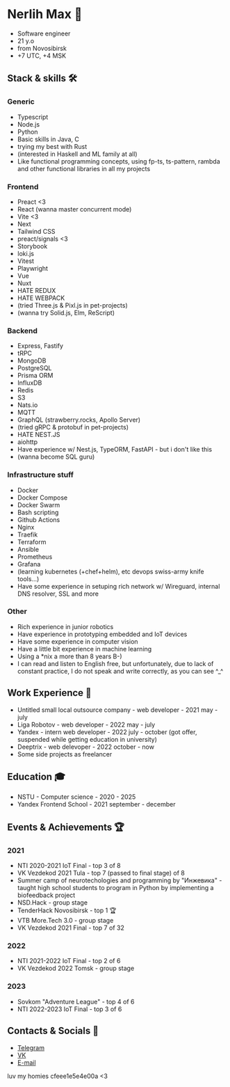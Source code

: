 # Nerlih Max 👋

- Software engineer
- 21 y.o
- from Novosibirsk
- +7 UTC, +4 MSK

## Stack & skills 🛠️

### Generic

- Typescript
- Node.js
- Python
- Basic skills in Java, C
- trying my best with Rust 
- (interested in Haskell and ML family at all)
- Like functional programming concepts, using fp-ts, ts-pattern, rambda and other functional libraries in all my projects

### Frontend

- Preact <3
- React (wanna master concurrent mode)
- Vite <3
- Next
- Tailwind CSS
- preact/signals <3
- Storybook
- loki.js
- Vitest
- Playwright
- Vue
- Nuxt
- HATE REDUX
- HATE WEBPACK
- (tried Three.js & Pixl.js in pet-projects)
- (wanna try Solid.js, Elm, ReScript)

### Backend

- Express, Fastify
- tRPC
- MongoDB
- PostgreSQL
- Prisma ORM
- InfluxDB
- Redis
- S3
- Nats.io
- MQTT
- GraphQL (strawberry.rocks, Apollo Server)
- (tried gRPC & protobuf in pet-projects)
- HATE NEST.JS
- aiohttp
- Have experience w/ Nest.js, TypeORM, FastAPI - but i don't like this
- (wanna become SQL guru)

### Infrastructure stuff

- Docker
- Docker Compose
- Docker Swarm
- Bash scripting
- Github Actions
- Nginx
- Traefik
- Terraform
- Ansible
- Prometheus
- Grafana
- (learning kubernetes (+chef+helm), etc devops swiss-army knife tools...)
- Have some experience in setuping rich network w/ Wireguard, internal DNS resolver, SSL and more

### Other

- Rich experience in junior robotics
- Have experience in prototyping embedded and IoT devices
- Have some experience in computer vision
- Have a little bit experience in machine learning
- Using a *nix a more than 8 years B-)
- I can read and listen to English free, but unfortunately, due to lack of constant practice, I do not speak and write correctly, as you can see ^_^

## Work Experience 💼

- Untitled small local outsource company - web developer - 2021 may - july
- Liga Robotov - web developer - 2022 may - july
- Yandex - intern web developer - 2022 july - october (got offer, suspended while getting education in university)
- Deeptrix - web delevoper - 2022 october - now
- Some side projects as freelancer

## Education 🎓

- NSTU - Computer science - 2020 - 2025
- Yandex Frontend School - 2021 september - december

## Events & Achievements 🏆

### 2021

- NTI 2020-2021 IoT Final - top 3 of 8
- VK Vezdekod 2021 Tula - top 7 (passed to final stage) of 8
- Summer camp of neurotechologies and programming by "Инжевика" - taught high school students to program in Python by implementing a biofeedback project
- NSD.Hack - group stage
- TenderHack Novosibirsk - top 1 🏆
- VTB More.Tech 3.0 - group stage
- VK Vezdekod 2021 Final - top 7 of 32

### 2022

- NTI 2021-2022 IoT Final - top 2 of 6
- VK Vezdekod 2022 Tomsk - group stage

### 2023

- Sovkom "Adventure League" - top 4 of 6
- NTI 2022-2023 IoT Final - top 3 of 6

## Contacts & Socials 📮

- [Telegram](https://t.me/nerlihmax)
- [VK](https://vk.com/nerlihmax)
- [E-mail](mailto://nerlihmax@yandex.ru)

luv my homies cfeee1e5e4e00a <3
